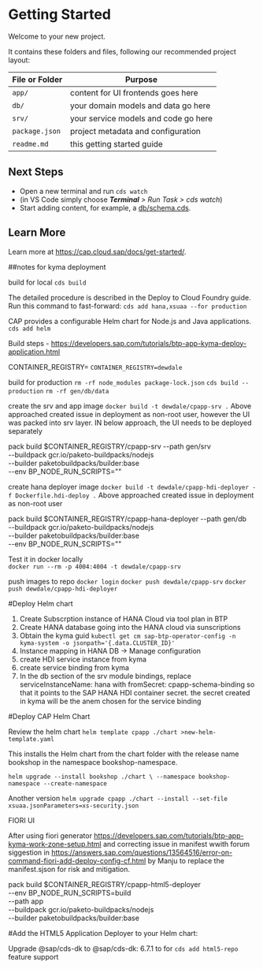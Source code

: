 # Getting Started

Welcome to your new project.

It contains these folders and files, following our recommended project layout:

File or Folder | Purpose
---------|----------
`app/` | content for UI frontends goes here
`db/` | your domain models and data go here
`srv/` | your service models and code go here
`package.json` | project metadata and configuration
`readme.md` | this getting started guide


## Next Steps

- Open a new terminal and run `cds watch` 
- (in VS Code simply choose _**Terminal** > Run Task > cds watch_)
- Start adding content, for example, a [db/schema.cds](db/schema.cds).


## Learn More

Learn more at https://cap.cloud.sap/docs/get-started/.

##notes for kyma deployment

build for local
`cds build`

The detailed procedure is described in the Deploy to Cloud Foundry guide. Run this command to fast-forward:
`cds add hana,xsuaa --for production`

CAP provides a configurable Helm chart for Node.js and Java applications.
`cds add helm`


Build steps - https://developers.sap.com/tutorials/btp-app-kyma-deploy-application.html

CONTAINER_REGISTRY=<your-container-registry>
`CONTAINER_REGISTRY=dewdale`

build for production
`rm -rf node_modules package-lock.json`
`cds build --production`
`rm -rf gen/db/data`

create the srv and app image
`docker build -t dewdale/cpapp-srv .`
Above approached created issue in deployment as non-root user, however the UI was packed into srv layer. IN below approach, the UI needs to be deployed separately

pack build $CONTAINER_REGISTRY/cpapp-srv --path gen/srv \
--buildpack gcr.io/paketo-buildpacks/nodejs \
--builder paketobuildpacks/builder:base \
--env BP_NODE_RUN_SCRIPTS=""

create hana deployer image
`docker build -t dewdale/cpapp-hdi-deployer -f Dockerfile.hdi-deploy .`
Above approached created issue in deployment as non-root user

pack build $CONTAINER_REGISTRY/cpapp-hana-deployer --path gen/db \
    --buildpack gcr.io/paketo-buildpacks/nodejs \
    --builder paketobuildpacks/builder:base \
    --env BP_NODE_RUN_SCRIPTS=""


Test it in docker locally  
`docker run --rm -p 4004:4004 -t dewdale/cpapp-srv`

push images to repo
`docker login`
`docker push dewdale/cpapp-srv`
`docker push dewdale/cpapp-hdi-deployer`

#Deploy Helm chart

1. Create Subscrption instance of HANA Cloud via tool plan in BTP
2. Create HANA database going into the HANA cloud via sunscriptions
3. Obtain the kyma guid
`kubectl get cm sap-btp-operator-config -n kyma-system -o jsonpath='{.data.CLUSTER_ID}'`
4. Instance mapping in HANA DB -> Manage configuration
5. create HDI service instance from kyma
6. create service binding from kyma
7. In the db section of the srv module bindings, replace serviceInstanceName: hana with fromSecret: cpapp-schema-binding so that it points to the SAP HANA HDI container secret. the secret created in kyma will be the anem chosen for the service binding
 

#Deploy CAP Helm Chart

Review the helm chart
`helm template cpapp ./chart >new-helm-template.yaml`


This installs the Helm chart from the chart folder with the release name bookshop in the namespace bookshop-namespace.

`helm upgrade --install bookshop ./chart \
      --namespace bookshop-namespace
      --create-namespace`


Another version
`helm upgrade cpapp ./chart --install --set-file xsuaa.jsonParameters=xs-security.json`



FIORI UI

After using fiori generator 
https://developers.sap.com/tutorials/btp-app-kyma-work-zone-setup.html and correcting issue in manifest wwith forum siggestion in https://answers.sap.com/questions/13564516/error-on-command-fiori-add-deploy-config-cf.html
by Manju to replace the manifest.sjson for risk and mitigation.


pack build $CONTAINER_REGISTRY/cpapp-html5-deployer \
     --env BP_NODE_RUN_SCRIPTS=build \
     --path app \
     --buildpack gcr.io/paketo-buildpacks/nodejs \
     --builder paketobuildpacks/builder:base

#Add the HTML5 Application Deployer to your Helm chart:

Upgrade @sap/cds-dk to @sap/cds-dk: 6.7.1 to for 
`cds add html5-repo` feature support



